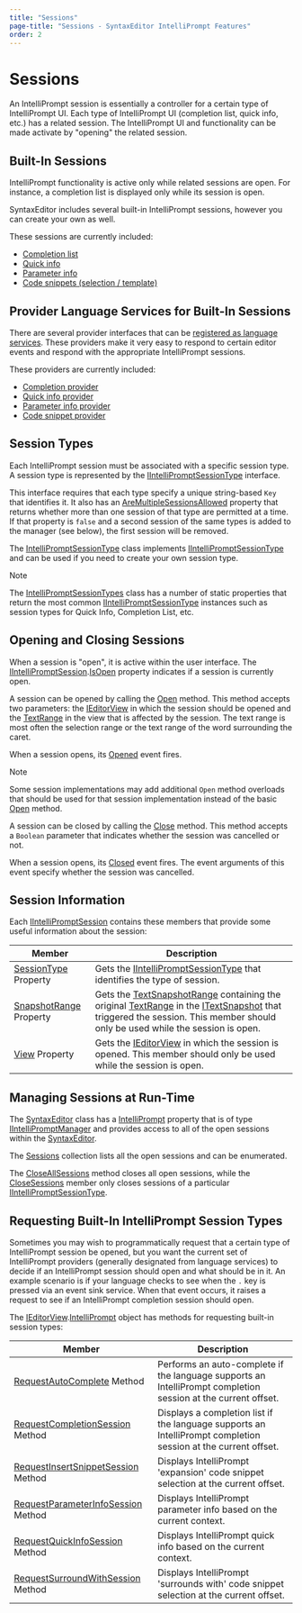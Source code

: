 ```yaml
---
title: "Sessions"
page-title: "Sessions - SyntaxEditor IntelliPrompt Features"
order: 2
---
```

# Sessions

An IntelliPrompt session is essentially a controller for a certain type of IntelliPrompt UI.  Each type of IntelliPrompt UI (completion list, quick info, etc.) has a related session.  The IntelliPrompt UI and functionality can be made activate by "opening" the related session.

## Built-In Sessions

IntelliPrompt functionality is active only while related sessions are open.  For instance, a completion list is displayed only while its session is open.

SyntaxEditor includes several built-in IntelliPrompt sessions, however you can create your own as well.

These sessions are currently included:

- [Completion list](completion-list.md)
- [Quick info](quick-info.md)
- [Parameter info](parameter-info.md)
- [Code snippets (selection / template)](code-snippets.md)

## Provider Language Services for Built-In Sessions

There are several provider interfaces that can be [registered as language services](../../language-creation/service-locator-architecture.md).  These providers make it very easy to respond to certain editor events and respond with the appropriate IntelliPrompt sessions.

These providers are currently included:

- [Completion provider](../../language-creation/provider-services/completion-provider.md)
- [Quick info provider](../../language-creation/provider-services/quick-info-provider.md)
- [Parameter info provider](../../language-creation/provider-services/parameter-info-provider.md)
- [Code snippet provider](../../language-creation/provider-services/code-snippet-provider.md)

## Session Types

Each IntelliPrompt session must be associated with a specific session type.  A session type is represented by the [IIntelliPromptSessionType](xref:@ActiproUIRoot.Controls.SyntaxEditor.IntelliPrompt.IIntelliPromptSessionType) interface.

This interface requires that each type specify a unique string-based `Key` that identifies it.  It also has an [AreMultipleSessionsAllowed](xref:@ActiproUIRoot.Controls.SyntaxEditor.IntelliPrompt.IIntelliPromptSessionType.AreMultipleSessionsAllowed) property that returns whether more than one session of that type are permitted at a time.  If that property is `false` and a second session of the same types is added to the manager (see below), the first session will be removed.

The [IntelliPromptSessionType](xref:@ActiproUIRoot.Controls.SyntaxEditor.IntelliPrompt.Implementation.IntelliPromptSessionType) class implements [IIntelliPromptSessionType](xref:@ActiproUIRoot.Controls.SyntaxEditor.IntelliPrompt.IIntelliPromptSessionType) and can be used if you need to create your own session type.

> [!NOTE]
> The [IntelliPromptSessionTypes](xref:@ActiproUIRoot.Controls.SyntaxEditor.IntelliPrompt.IntelliPromptSessionTypes) class has a number of static properties that return the most common [IIntelliPromptSessionType](xref:@ActiproUIRoot.Controls.SyntaxEditor.IntelliPrompt.IIntelliPromptSessionType) instances such as session types for Quick Info, Completion List, etc.

## Opening and Closing Sessions

When a session is "open", it is active within the user interface.  The [IIntelliPromptSession](xref:@ActiproUIRoot.Controls.SyntaxEditor.IntelliPrompt.IIntelliPromptSession).[IsOpen](xref:@ActiproUIRoot.Controls.SyntaxEditor.IntelliPrompt.IIntelliPromptSession.IsOpen) property indicates if a session is currently open.

A session can be opened by calling the [Open](xref:@ActiproUIRoot.Controls.SyntaxEditor.IntelliPrompt.IIntelliPromptSession.Open*) method.  This method accepts two parameters: the [IEditorView](xref:@ActiproUIRoot.Controls.SyntaxEditor.IEditorView) in which the session should be opened and the [TextRange](xref:ActiproSoftware.Text.TextRange) in the view that is affected by the session.  The text range is most often the selection range or the text range of the word surrounding the caret.

When a session opens, its [Opened](xref:@ActiproUIRoot.Controls.SyntaxEditor.IntelliPrompt.IIntelliPromptSession.Opened) event fires.

> [!NOTE]
> Some session implementations may add additional `Open` method overloads that should be used for that session implementation instead of the basic [Open](xref:@ActiproUIRoot.Controls.SyntaxEditor.IntelliPrompt.IIntelliPromptSession.Open*) method.

A session can be closed by calling the [Close](xref:@ActiproUIRoot.Controls.SyntaxEditor.IntelliPrompt.IIntelliPromptSession.Close*) method.  This method accepts a `Boolean` parameter that indicates whether the session was cancelled or not.

When a session opens, its [Closed](xref:@ActiproUIRoot.Controls.SyntaxEditor.IntelliPrompt.IIntelliPromptSession.Closed) event fires.  The event arguments of this event specify whether the session was cancelled.

## Session Information

Each [IIntelliPromptSession](xref:@ActiproUIRoot.Controls.SyntaxEditor.IntelliPrompt.IIntelliPromptSession) contains these members that provide some useful information about the session:

| Member | Description |
|-----|-----|
| [SessionType](xref:@ActiproUIRoot.Controls.SyntaxEditor.IntelliPrompt.IIntelliPromptSession.SessionType) Property | Gets the [IIntelliPromptSessionType](xref:@ActiproUIRoot.Controls.SyntaxEditor.IntelliPrompt.IIntelliPromptSessionType) that identifies the type of session. |
| [SnapshotRange](xref:@ActiproUIRoot.Controls.SyntaxEditor.IntelliPrompt.IIntelliPromptSession.SnapshotRange) Property | Gets the [TextSnapshotRange](xref:ActiproSoftware.Text.TextSnapshotRange) containing the original [TextRange](xref:ActiproSoftware.Text.TextRange) in the [ITextSnapshot](xref:ActiproSoftware.Text.ITextSnapshot) that triggered the session.  This member should only be used while the session is open. |
| [View](xref:@ActiproUIRoot.Controls.SyntaxEditor.IntelliPrompt.IIntelliPromptSession.View) Property | Gets the [IEditorView](xref:@ActiproUIRoot.Controls.SyntaxEditor.IEditorView) in which the session is opened.  This member should only be used while the session is open. |

## Managing Sessions at Run-Time

The [SyntaxEditor](xref:@ActiproUIRoot.Controls.SyntaxEditor.SyntaxEditor) class has a [IntelliPrompt](xref:@ActiproUIRoot.Controls.SyntaxEditor.SyntaxEditor.IntelliPrompt) property that is of type [IIntelliPromptManager](xref:@ActiproUIRoot.Controls.SyntaxEditor.IntelliPrompt.IIntelliPromptManager) and provides access to all of the open sessions within the [SyntaxEditor](xref:@ActiproUIRoot.Controls.SyntaxEditor.SyntaxEditor).

The [Sessions](xref:@ActiproUIRoot.Controls.SyntaxEditor.IntelliPrompt.IIntelliPromptManager.Sessions) collection lists all the open sessions and can be enumerated.

The [CloseAllSessions](xref:@ActiproUIRoot.Controls.SyntaxEditor.IntelliPrompt.IIntelliPromptManager.CloseAllSessions*) method closes all open sessions, while the [CloseSessions](xref:@ActiproUIRoot.Controls.SyntaxEditor.IntelliPrompt.IIntelliPromptManager.CloseSessions*) member only closes sessions of a particular [IIntelliPromptSessionType](xref:@ActiproUIRoot.Controls.SyntaxEditor.IntelliPrompt.IIntelliPromptSessionType).

## Requesting Built-In IntelliPrompt Session Types

Sometimes you may wish to programmatically request that a certain type of IntelliPrompt session be opened, but you want the current set of IntelliPrompt providers (generally designated from language services) to decide if an IntelliPrompt session should open and what should be in it.  An example scenario is if your language checks to see when the `.` key is pressed via an event sink service.  When that event occurs, it raises a request to see if an IntelliPrompt completion session should open.

The [IEditorView](xref:@ActiproUIRoot.Controls.SyntaxEditor.IEditorView).[IntelliPrompt](xref:@ActiproUIRoot.Controls.SyntaxEditor.IEditorView.IntelliPrompt) object has methods for requesting built-in session types:

| Member | Description |
|-----|-----|
| [RequestAutoComplete](xref:@ActiproUIRoot.Controls.SyntaxEditor.IEditorViewIntelliPrompt.RequestAutoComplete*) Method | Performs an auto-complete if the language supports an IntelliPrompt completion session at the current offset. |
| [RequestCompletionSession](xref:@ActiproUIRoot.Controls.SyntaxEditor.IEditorViewIntelliPrompt.RequestCompletionSession*) Method | Displays a completion list if the language supports an IntelliPrompt completion session at the current offset. |
| [RequestInsertSnippetSession](xref:@ActiproUIRoot.Controls.SyntaxEditor.IEditorViewIntelliPrompt.RequestInsertSnippetSession*) Method | Displays IntelliPrompt 'expansion' code snippet selection at the current offset. |
| [RequestParameterInfoSession](xref:@ActiproUIRoot.Controls.SyntaxEditor.IEditorViewIntelliPrompt.RequestParameterInfoSession*) Method | Displays IntelliPrompt parameter info based on the current context. |
| [RequestQuickInfoSession](xref:@ActiproUIRoot.Controls.SyntaxEditor.IEditorViewIntelliPrompt.RequestQuickInfoSession*) Method | Displays IntelliPrompt quick info based on the current context. |
| [RequestSurroundWithSession](xref:@ActiproUIRoot.Controls.SyntaxEditor.IEditorViewIntelliPrompt.RequestSurroundWithSession*) Method | Displays IntelliPrompt 'surrounds with' code snippet selection at the current offset. |
